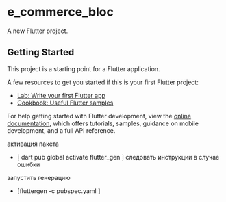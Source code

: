 # e_commerce_bloc

A new Flutter project.

## Getting Started

This project is a starting point for a Flutter application.

A few resources to get you started if this is your first Flutter project:

- [Lab: Write your first Flutter app](https://docs.flutter.dev/get-started/codelab)
- [Cookbook: Useful Flutter samples](https://docs.flutter.dev/cookbook)

For help getting started with Flutter development, view the
[online documentation](https://docs.flutter.dev/), which offers tutorials,
samples, guidance on mobile development, and a full API reference.


 активация пакета 
- [ dart pub global activate flutter_gen ]
следовать инструкции в случае ошибки

запустить генерацию 
- [fluttergen -c pubspec.yaml ]